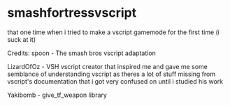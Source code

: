 # smashfortressvscript

that one time when i tried to make a vscript gamemode for the first time (i suck at it)

Credits:
spoon - The smash bros vscript adaptation

LizardOfOz - VSH vscript creator that inspired me and gave me some semblance of understanding vscript as theres a lot of stuff missing from vscript's documentation that i got very confused on until i studied his work

Yakibomb - give_tf_weapon library
